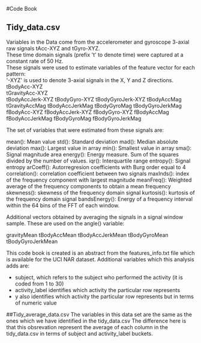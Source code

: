 #Code Book 

## Tidy_data.csv

Variables in the Data come from the accelerometer and gyroscope 3-axial raw signals tAcc-XYZ and tGyro-XYZ.  
These time domain signals (prefix 't' to denote time) were captured at a constant rate of 50 Hz.  
These signals were used to estimate variables of the feature vector for each pattern:    
'-XYZ' is used to denote 3-axial signals in the X, Y and Z directions.  
tBodyAcc-XYZ  
tGravityAcc-XYZ  
tBodyAccJerk-XYZ
tBodyGyro-XYZ
tBodyGyroJerk-XYZ
tBodyAccMag
tGravityAccMag
tBodyAccJerkMag
tBodyGyroMag
tBodyGyroJerkMag
fBodyAcc-XYZ
fBodyAccJerk-XYZ
fBodyGyro-XYZ
fBodyAccMag
fBodyAccJerkMag
fBodyGyroMag
fBodyGyroJerkMag

The set of variables that were estimated from these signals are: 

mean(): Mean value
std(): Standard deviation
mad(): Median absolute deviation 
max(): Largest value in array
min(): Smallest value in array
sma(): Signal magnitude area
energy(): Energy measure. Sum of the squares divided by the number of values. 
iqr(): Interquartile range 
entropy(): Signal entropy
arCoeff(): Autorregresion coefficients with Burg order equal to 4
correlation(): correlation coefficient between two signals
maxInds(): index of the frequency component with largest magnitude
meanFreq(): Weighted average of the frequency components to obtain a mean frequency
skewness(): skewness of the frequency domain signal 
kurtosis(): kurtosis of the frequency domain signal 
bandsEnergy(): Energy of a frequency interval within the 64 bins of the FFT of each window.

Additional vectors obtained by averaging the signals in a signal window sample. These are used on the angle() variable:

gravityMean
tBodyAccMean
tBodyAccJerkMean
tBodyGyroMean
tBodyGyroJerkMean


This code book is created is an abstract from the features_info.txt file which is available for the UCI NAR dataset.
Additional variables which this analysis adds are:
* subject, which refers to the subject who performed the activity (it is coded from 1 to 30)
* activity_label identifies which activity the particular row represents
* y also identifies which activity the particular row represents but in terms of numeric value


##Tidy_average_data.csv
The variables in this data set are the same as the ones which we have identified in the tidy_data.csv 
The difference here is that this obsrevation represent the average of each column in the tidy_data.csv in terms 
of subject and activity_label buckets. 





